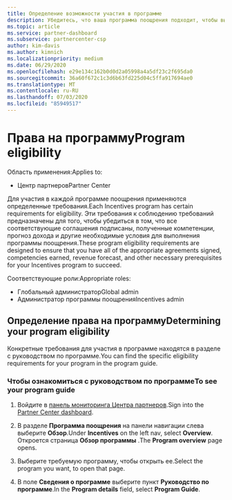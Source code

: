 ```yaml
---
title: Определение возможности участия в программе
description: Убедитесь, что ваша программа поощрения подходит, чтобы вы могли получить оплату.
ms.topic: article
ms.service: partner-dashboard
ms.subservice: partnercenter-csp
author: kim-davis
ms.author: kimnich
ms.localizationpriority: medium
ms.date: 06/29/2020
ms.openlocfilehash: e29e134c162b0d0d2a05998a4a5df23c2f695da0
ms.sourcegitcommit: 36a60f672c1c3d6b63fd225d04c5ffa917694ae0
ms.translationtype: MT
ms.contentlocale: ru-RU
ms.lasthandoff: 07/03/2020
ms.locfileid: "85949517"
---
```

# <a name="program-eligibility"></a><span data-ttu-id="fe297-103">Права на программу</span><span class="sxs-lookup"><span data-stu-id="fe297-103">Program eligibility</span></span>

<span data-ttu-id="fe297-104">Область применения:</span><span class="sxs-lookup"><span data-stu-id="fe297-104">Applies to:</span></span>

- <span data-ttu-id="fe297-105">Центр партнеров</span><span class="sxs-lookup"><span data-stu-id="fe297-105">Partner Center</span></span>

<span data-ttu-id="fe297-106">Для участия в каждой программе поощрения применяются определенные требования.</span><span class="sxs-lookup"><span data-stu-id="fe297-106">Each Incentives program has certain requirements for eligibility.</span></span> <span data-ttu-id="fe297-107">Эти требования к соблюдению требований предназначены для того, чтобы убедиться в том, что все соответствующие соглашения подписаны, полученные компетенции, прогноз дохода и другие необходимые условия для выполнения программы поощрения.</span><span class="sxs-lookup"><span data-stu-id="fe297-107">These program eligibility requirements are designed to ensure that you have all of the appropriate agreements signed, competencies earned, revenue forecast, and other necessary prerequisites for your Incentives program to succeed.</span></span>

<span data-ttu-id="fe297-108">Соответствующие роли:</span><span class="sxs-lookup"><span data-stu-id="fe297-108">Appropriate roles:</span></span>

- <span data-ttu-id="fe297-109">Глобальный администратор</span><span class="sxs-lookup"><span data-stu-id="fe297-109">Global admin</span></span>
- <span data-ttu-id="fe297-110">Администратор программы поощрения</span><span class="sxs-lookup"><span data-stu-id="fe297-110">Incentives admin</span></span>

## <a name="determining-your-program-eligibility"></a><span data-ttu-id="fe297-111">Определение права на программу</span><span class="sxs-lookup"><span data-stu-id="fe297-111">Determining your program eligibility</span></span>

<span data-ttu-id="fe297-112">Конкретные требования для участия в программе находятся в разделе с руководством по программе.</span><span class="sxs-lookup"><span data-stu-id="fe297-112">You can find the specific eligibility requirements for your program in the program guide.</span></span> 

### <a name="to-see-your-program-guide"></a><span data-ttu-id="fe297-113">Чтобы ознакомиться с руководством по программе</span><span class="sxs-lookup"><span data-stu-id="fe297-113">To see your program guide</span></span>

1. <span data-ttu-id="fe297-114">Войдите в [панель мониторинга Центра партнеров](https://partner.microsoft.com/dashboard/).</span><span class="sxs-lookup"><span data-stu-id="fe297-114">Sign into the [Partner Center dashboard](https://partner.microsoft.com/dashboard/).</span></span>

2. <span data-ttu-id="fe297-115">В разделе **Программа поощрения** на панели навигации слева выберите **Обзор**.</span><span class="sxs-lookup"><span data-stu-id="fe297-115">Under **Incentives** on the left nav, select **Overview**.</span></span> <span data-ttu-id="fe297-116">Откроется страница **Обзор программы** .</span><span class="sxs-lookup"><span data-stu-id="fe297-116">The **Program overview** page opens.</span></span>

3. <span data-ttu-id="fe297-117">Выберите требуемую программу, чтобы открыть ее.</span><span class="sxs-lookup"><span data-stu-id="fe297-117">Select the program you want, to open that page.</span></span>

4. <span data-ttu-id="fe297-118">В поле **Сведения о программе** выберите пункт **Руководство по программе**.</span><span class="sxs-lookup"><span data-stu-id="fe297-118">In the **Program details** field, select **Program Guide**.</span></span>
